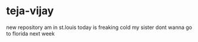 # teja-vijay
new repository
am in st.louis 
today is freaking cold
my sister dont wanna go to florida next week
